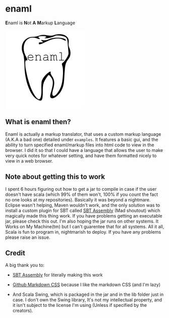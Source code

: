 # enaml
**E**naml is **N**ot **A** **M**arkup **L**anguage

<img align="center" src="https://github.com/surrsurus/enaml/blob/master/media/logo.png" alt="enaml" width=250>


## What is enaml then?

Enaml is actually a markup translator, that uses a custom markup language (A.K.A a bad one) detailed under `examples`. It features a basic gui, and the ability to turn specified enaml/markup files into html code to view in the browser. I did it so that I could have a language that allows the user to make very quick notes for whatever setting, and have them formatted nicely to view in a web browser.

## Note about getting this to work

I spent 6 hours figuring out how to get a jar to compile in case if the user doesn't have scala (which 99% of them won't, 100% if you count the fact no one looks at my repositories). Basically it was beyond a nightmare. Eclipse wasn't helping, Maven wouldn't work, and the only solution was to install a custom plugin for SBT called [SBT Assembly](https://github.com/sbt/sbt-assembly) (Mad shoutout) which magically made this thing work. If you have problems getting an executable jar, please check this out. I'm also hoping the jar runs on other systems. It Works on My Machine(tm) but I can't guarentee that for all systems. All it all, Scala is fun to program in, nightmarish to deploy. If you have any problems please raise an issue.

## Credit

A big thank you to:

  * [SBT Assembly](https://github.com/sbt/sbt-assembly) for literally making this work

  * [Github Markdown CSS](https://github.com/sindresorhus/github-markdown-css) because I like the markdown CSS (and I'm lazy)

  * And Scala Swing, which is packaged in the jar and in the lib folder just in case. I don't own the Swing library, It's not my intellectual property, and it isn't subject to the license I'm using (Unless if specified by the creators).
